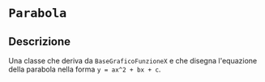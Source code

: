 # `Parabola`

## Descrizione

Una classe che deriva da `BaseGraficoFunzioneX` e che disegna l'equazione della
parabola nella forma `y = ax^2 + bx + c`.
